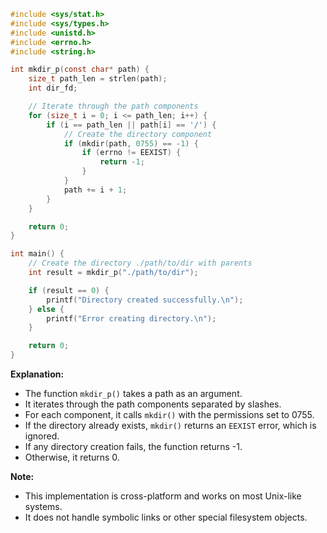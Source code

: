 ```c
#include <sys/stat.h>
#include <sys/types.h>
#include <unistd.h>
#include <errno.h>
#include <string.h>

int mkdir_p(const char* path) {
    size_t path_len = strlen(path);
    int dir_fd;

    // Iterate through the path components
    for (size_t i = 0; i <= path_len; i++) {
        if (i == path_len || path[i] == '/') {
            // Create the directory component
            if (mkdir(path, 0755) == -1) {
                if (errno != EEXIST) {
                    return -1;
                }
            }
            path += i + 1;
        }
    }

    return 0;
}

int main() {
    // Create the directory ./path/to/dir with parents
    int result = mkdir_p("./path/to/dir");

    if (result == 0) {
        printf("Directory created successfully.\n");
    } else {
        printf("Error creating directory.\n");
    }

    return 0;
}
```

**Explanation:**

* The function `mkdir_p()` takes a path as an argument.
* It iterates through the path components separated by slashes.
* For each component, it calls `mkdir()` with the permissions set to 0755.
* If the directory already exists, `mkdir()` returns an `EEXIST` error, which is ignored.
* If any directory creation fails, the function returns -1.
* Otherwise, it returns 0.

**Note:**

* This implementation is cross-platform and works on most Unix-like systems.
* It does not handle symbolic links or other special filesystem objects.
